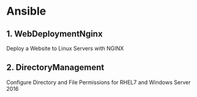 # Ansible


## 1. WebDeploymentNginx
Deploy a Website to Linux Servers with NGINX

## 2. DirectoryManagement
Configure Directory and File Permissions for RHEL7 and Windows Server 2016
